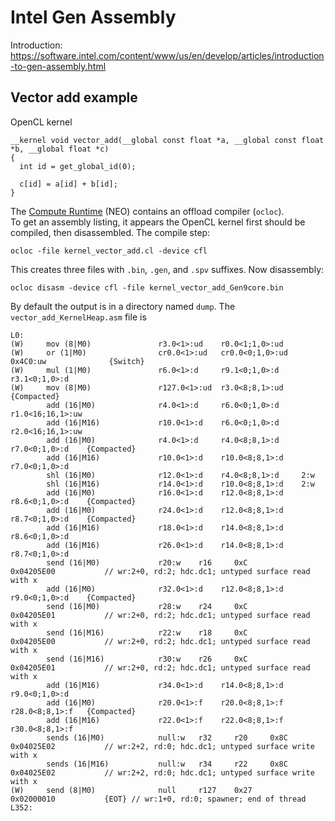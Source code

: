 # Intel Gen Assembly

Introduction: https://software.intel.com/content/www/us/en/develop/articles/introduction-to-gen-assembly.html

## Vector add example

OpenCL kernel
```
__kernel void vector_add(__global const float *a, __global const float *b, __global float *c)
{
  int id = get_global_id(0);

  c[id] = a[id] + b[id];
}
```

The [Compute Runtime](https://github.com/intel/compute-runtime) (NEO) contains an offload compiler (`ocloc`).   
To get an assembly listing, it appears the OpenCL kernel first should be compiled, then disassembled.
The compile step:
```
ocloc -file kernel_vector_add.cl -device cfl
```
This creates three files with `.bin`, `.gen`, and `.spv` suffixes.
Now disassembly:
```
ocloc disasm -device cfl -file kernel_vector_add_Gen9core.bin
```
By default the output is in a directory named `dump`.  The `vector_add_KernelHeap.asm` file is

```
L0:
(W)     mov (8|M0)               r3.0<1>:ud    r0.0<1;1,0>:ud                  
(W)     or (1|M0)                cr0.0<1>:ud   cr0.0<0;1,0>:ud   0x4C0:uw              {Switch}
(W)     mul (1|M0)               r6.0<1>:d     r9.1<0;1,0>:d     r3.1<0;1,0>:d   
(W)     mov (8|M0)               r127.0<1>:ud  r3.0<8;8,1>:ud                   {Compacted}
        add (16|M0)              r4.0<1>:d     r6.0<0;1,0>:d     r1.0<16;16,1>:uw
        add (16|M16)             r10.0<1>:d    r6.0<0;1,0>:d     r2.0<16;16,1>:uw
        add (16|M0)              r4.0<1>:d     r4.0<8;8,1>:d     r7.0<0;1,0>:d    {Compacted}
        add (16|M16)             r10.0<1>:d    r10.0<8;8,1>:d    r7.0<0;1,0>:d   
        shl (16|M0)              r12.0<1>:d    r4.0<8;8,1>:d     2:w              
        shl (16|M16)             r14.0<1>:d    r10.0<8;8,1>:d    2:w              
        add (16|M0)              r16.0<1>:d    r12.0<8;8,1>:d    r8.6<0;1,0>:d    {Compacted}
        add (16|M0)              r24.0<1>:d    r12.0<8;8,1>:d    r8.7<0;1,0>:d    {Compacted}
        add (16|M16)             r18.0<1>:d    r14.0<8;8,1>:d    r8.6<0;1,0>:d   
        add (16|M16)             r26.0<1>:d    r14.0<8;8,1>:d    r8.7<0;1,0>:d   
        send (16|M0)             r20:w    r16     0xC            0x04205E00           // wr:2+0, rd:2; hdc.dc1; untyped surface read with x
        add (16|M0)              r32.0<1>:d    r12.0<8;8,1>:d    r9.0<0;1,0>:d    {Compacted}
        send (16|M0)             r28:w    r24     0xC            0x04205E01           // wr:2+0, rd:2; hdc.dc1; untyped surface read with x
        send (16|M16)            r22:w    r18     0xC            0x04205E00           // wr:2+0, rd:2; hdc.dc1; untyped surface read with x
        send (16|M16)            r30:w    r26     0xC            0x04205E01           // wr:2+0, rd:2; hdc.dc1; untyped surface read with x
        add (16|M16)             r34.0<1>:d    r14.0<8;8,1>:d    r9.0<0;1,0>:d   
        add (16|M0)              r20.0<1>:f    r20.0<8;8,1>:f    r28.0<8;8,1>:f   {Compacted}
        add (16|M16)             r22.0<1>:f    r22.0<8;8,1>:f    r30.0<8;8,1>:f  
        sends (16|M0)            null:w   r32     r20     0x8C            0x04025E02           // wr:2+2, rd:0; hdc.dc1; untyped surface write with x
        sends (16|M16)           null:w   r34     r22     0x8C            0x04025E02           // wr:2+2, rd:0; hdc.dc1; untyped surface write with x
(W)     send (8|M0)              null     r127    0x27            0x02000010           {EOT} // wr:1+0, rd:0; spawner; end of thread
L352:

```
